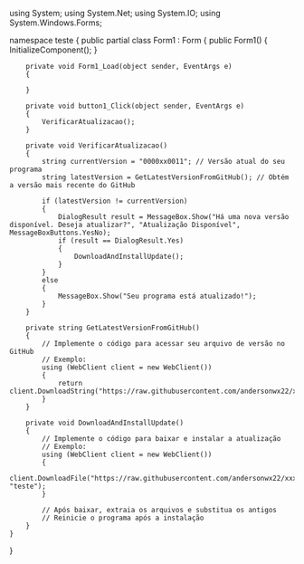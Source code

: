 using System;
using System.Net;
using System.IO;
using System.Windows.Forms;

namespace teste
{
    public partial class Form1 : Form
    {
        public Form1()
        {
            InitializeComponent();
        }

        private void Form1_Load(object sender, EventArgs e)
        {

        }

        private void button1_Click(object sender, EventArgs e)
        {
            VerificarAtualizacao();
        }

        private void VerificarAtualizacao()
        {
            string currentVersion = "0000xx0011"; // Versão atual do seu programa
            string latestVersion = GetLatestVersionFromGitHub(); // Obtém a versão mais recente do GitHub

            if (latestVersion != currentVersion)
            {
                DialogResult result = MessageBox.Show("Há uma nova versão disponível. Deseja atualizar?", "Atualização Disponível", MessageBoxButtons.YesNo);
                if (result == DialogResult.Yes)
                {
                    DownloadAndInstallUpdate();
                }
            }
            else
            {
                MessageBox.Show("Seu programa está atualizado!");
            }
        }

        private string GetLatestVersionFromGitHub()
        {
            // Implemente o código para acessar seu arquivo de versão no GitHub
            // Exemplo:
            using (WebClient client = new WebClient())
            {
                return client.DownloadString("https://raw.githubusercontent.com/andersonwx22/xxxbb/main/README.md");
            }
        }

        private void DownloadAndInstallUpdate()
        {
            // Implemente o código para baixar e instalar a atualização
            // Exemplo:
            using (WebClient client = new WebClient())
            {
                client.DownloadFile("https://raw.githubusercontent.com/andersonwx22/xxxbb/main/README.md", "teste");
            }

            // Após baixar, extraia os arquivos e substitua os antigos
            // Reinicie o programa após a instalação
        }
    }
}
